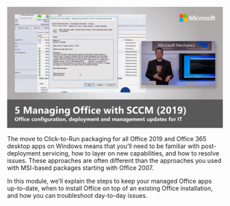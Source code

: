 ![Thumbnail for managing office with SCCM video](../media/managing-office-sccm.png)

The move to Click-to-Run packaging for all Office 2019 and Office 365 desktop apps on Windows means that you’ll need to be familiar with post-deployment servicing, how to layer on new capabilities, and how to resolve issues. These approaches are often different than the approaches you used with MSI-based packages starting with Office 2007.

In this module, we’ll explain the steps to keep your managed Office apps up-to-date, when to install Office on top of an existing Office installation, and how you can troubleshoot day-to-day issues.

